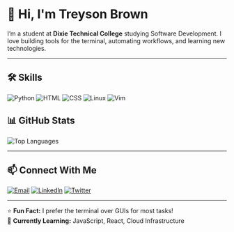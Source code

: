 # 👋 Hi, I'm Treyson Brown


I’m a student at **Dixie Technical College** studying Software Development. I love building tools for the terminal, automating workflows, and learning new technologies.

---

## 🛠️ **Skills**
![Python](https://img.shields.io/badge/Python-3776AB?style=flat&logo=python&logoColor=white)
![HTML](https://img.shields.io/badge/HTML-E34F26?style=flat&logo=html5&logoColor=white)
![CSS](https://img.shields.io/badge/CSS-1572B6?style=flat&logo=css3&logoColor=white)
![Linux](https://img.shields.io/badge/Linux-FCC624?style=flat&logo=linux&logoColor=black)
![Vim](https://img.shields.io/badge/Vim-019733?style=flat&logo=vim&logoColor=white)



## 📊 **GitHub Stats**

![Top Languages](https://github-readme-stats.vercel.app/api/top-langs/?username=treslecheson&layout=compact&theme=radical)

---

## 📫 **Connect With Me**
[![Email](https://img.shields.io/badge/Email-tr3ysonb@gmail.com-D14836?style=flat&logo=gmail&logoColor=white)](mailto:tr3ysonb@gmail.com)
[![LinkedIn](https://img.shields.io/badge/LinkedIn-Treyson_Brown-0077B5?style=flat&logo=linkedin&logoColor=white)](https://linkedin.com/in/treyson-brown)
[![Twitter](https://img.shields.io/badge/Twitter-@YourHandle-1DA1F2?style=flat&logo=twitter&logoColor=white)](https://twitter.com/YourHandle)

---

⭐ **Fun Fact:** I prefer the terminal over GUIs for most tasks!  
🔧 **Currently Learning:** JavaScript, React, Cloud Infrastructure
<!---
treslecheson/treslecheson is a ✨ special ✨ repository because its `README.md` (this file) appears on your GitHub profile.
You can click the Preview link to take a look at your changes.
--->
